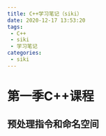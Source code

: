 ```yaml
---
title: C++学习笔记（siki）
date: 2020-12-17 13:53:20
tags:
 - C++
 - siki
 - 学习笔记
categories:
 - siki
---
```


# 第一季C++课程

## 预处理指令和命名空间